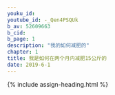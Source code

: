 ```yaml
---
youku_id: 
youtube_id: -_Qen4PSQUk 
b_av: 52609663
b_cid: 
b_page: 1
description: "我的如何减肥的"
chapter: 1
title: 我是如何在两个月内减肥15公斤的
date: 2019-6-1
---
```


{% include assign-heading.html %}


